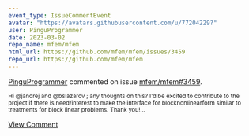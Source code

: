 ```yaml
---
event_type: IssueCommentEvent
avatar: "https://avatars.githubusercontent.com/u/77204229?"
user: PinguProgrammer
date: 2023-03-02
repo_name: mfem/mfem
html_url: https://github.com/mfem/mfem/issues/3459
repo_url: https://github.com/mfem/mfem
---
```


<a href='https://github.com/PinguProgrammer' target='_blank'>PinguProgrammer</a> commented on issue <a href='https://github.com/mfem/mfem/issues/3459' target='_blank'>mfem/mfem#3459</a>.

<small>Hi @jandrej and @bslazarov ; any thoughts on this? I'd be excited to contribute to the project if there is need/interest to make the interface for blocknonlinearform similar to treatments for block linear problems. Thank you!...</small>

<a href='https://github.com/mfem/mfem/issues/3459' target='_blank'>View Comment</a>